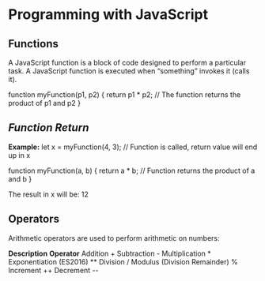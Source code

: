 # **Programming with JavaScript**

## **Functions**

A JavaScript function is a block of code designed to perform a particular task.
A JavaScript function is executed when “something” invokes it (calls it).

function myFunction(p1, p2) { return p1 \* p2; // The function returns the product of p1 and p2 }

## **_Function Return_**

**Example:**
let x = myFunction(4, 3); // Function is called, return value will end up in x

function myFunction(a, b) {
return a \* b; // Function returns the product of a and b
}

The result in x will be:
12

## **Operators**

Arithmetic operators are used to perform arithmetic on numbers:

**Description** **Operator**
Addition +
Subtraction -
Multiplication \*
Exponentiation (ES2016) \*\*
Division /
Modulus (Division Remainder) %
Increment ++
Decrement --
